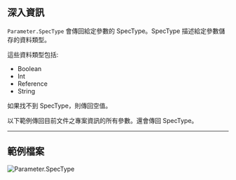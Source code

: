 ## 深入資訊
`Parameter.SpecType` 會傳回給定參數的 SpecType。SpecType 描述給定參數儲存的資料類型。

這些資料類型包括:
- Boolean
- Int
- Reference
- String

如果找不到 SpecType，則傳回空值。

以下範例傳回目前文件之專案資訊的所有參數。還會傳回 SpecType。

___
## 範例檔案

![Parameter.SpecType](./Revit.Elements.Parameter.SpecType_img.jpg)
